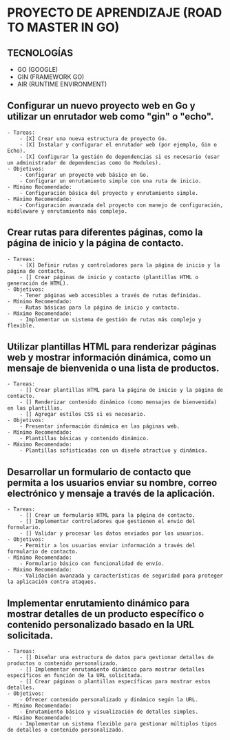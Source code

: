 # PROYECTO DE APRENDIZAJE (ROAD TO MASTER IN GO)

## TECNOLOGÍAS

- GO (GOOGLE)
- GIN (FRAMEWORK GO)
- AIR (RUNTIME ENVIRONMENT)

## Configurar un nuevo proyecto web en Go y utilizar un enrutador web como "gin" o "echo".
    - Tareas:
        - [X] Crear una nueva estructura de proyecto Go.
        - [X] Instalar y configurar el enrutador web (por ejemplo, Gin o Echo).
        - [X] Configurar la gestión de dependencias si es necesario (usar un administrador de dependencias como Go Modules).
    - Objetivos:
        - Configurar un proyecto web básico en Go.
        - Configurar un enrutamiento simple con una ruta de inicio.
    - Mínimo Recomendado:
        - Configuración básica del proyecto y enrutamiento simple.
    - Máximo Recomendado:
        - Configuración avanzada del proyecto con manejo de configuración, middleware y enrutamiento más complejo.
## Crear rutas para diferentes páginas, como la página de inicio y la página de contacto.
    - Tareas:
        - [X] Definir rutas y controladores para la página de inicio y la página de contacto.
        - [] Crear páginas de inicio y contacto (plantillas HTML o generación de HTML).
    - Objetivos:
        - Tener páginas web accesibles a través de rutas definidas.
    - Mínimo Recomendado:
        - Rutas básicas para la página de inicio y contacto.
    - Máximo Recomendado:
        - Implementar un sistema de gestión de rutas más complejo y flexible.
## Utilizar plantillas HTML para renderizar páginas web y mostrar información dinámica, como un mensaje de bienvenida o una lista de productos.
    - Tareas:
        - [] Crear plantillas HTML para la página de inicio y la página de contacto.
        - [] Renderizar contenido dinámico (como mensajes de bienvenida) en las plantillas.
        - [] Agregar estilos CSS si es necesario.
    - Objetivos:
        - Presentar información dinámica en las páginas web.
    - Mínimo Recomendado:
        - Plantillas básicas y contenido dinámico.
    - Máximo Recomendado:
        - Plantillas sofisticadas con un diseño atractivo y dinámico.
## Desarrollar un formulario de contacto que permita a los usuarios enviar su nombre, correo electrónico y mensaje a través de la aplicación.
    - Tareas:
        - [] Crear un formulario HTML para la página de contacto.
        - [] Implementar controladores que gestionen el envío del formulario.
        - [] Validar y procesar los datos enviados por los usuarios.
    - Objetivos:
        - Permitir a los usuarios enviar información a través del formulario de contacto.
    - Mínimo Recomendado:
        - Formulario básico con funcionalidad de envío.
    - Máximo Recomendado:
        - Validación avanzada y características de seguridad para proteger la aplicación contra ataques.
## Implementar enrutamiento dinámico para mostrar detalles de un producto específico o contenido personalizado basado en la URL solicitada.
    - Tareas:
        - [] Diseñar una estructura de datos para gestionar detalles de productos o contenido personalizado.
        - [] Implementar enrutamiento dinámico para mostrar detalles específicos en función de la URL solicitada.
        - [] Crear páginas o plantillas específicas para mostrar estos detalles.
    - Objetivos:
        - Ofrecer contenido personalizado y dinámico según la URL.
    - Mínimo Recomendado:
        - Enrutamiento básico y visualización de detalles simples.
    - Máximo Recomendado:
        - Implementar un sistema flexible para gestionar múltiplos tipos de detalles o contenido personalizado.